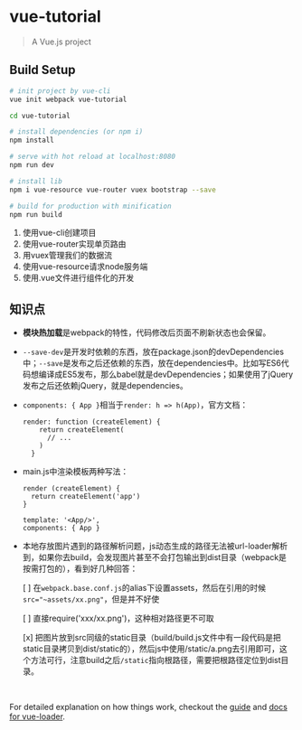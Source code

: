 # vue-tutorial

> A Vue.js project

## Build Setup

``` bash
# init project by vue-cli
vue init webpack vue-tutorial

cd vue-tutorial

# install dependencies (or npm i)
npm install

# serve with hot reload at localhost:8080
npm run dev

# install lib
npm i vue-resource vue-router vuex bootstrap --save

# build for production with minification
npm run build
```

1. 使用vue-cli创建项目
2. 使用vue-router实现单页路由
3. 用vuex管理我们的数据流
4. 使用vue-resource请求node服务端
5. 使用.vue文件进行组件化的开发


## 知识点

* **模块热加载**是webpack的特性，代码修改后页面不刷新状态也会保留。

* ```--save-dev```是开发时依赖的东西，放在package.json的devDependencies中；```--save```是发布之后还依赖的东西，放在dependencies中。比如写ES6代码想编译成ES5发布，那么babel就是devDependencies；如果使用了jQuery发布之后还依赖jQuery，就是dependencies。

* ```components: { App }```相当于```render: h => h(App)```，官方文档：

  ```
  render: function (createElement) {
      return createElement(
        // ...
      )
    }
  ```

* main.js中渲染模板两种写法：

  ```
  render (createElement) {
    return createElement('app')
  }
  ```
  ```
  template: '<App/>',
  components: { App }
  ```

* 本地存放图片遇到的路径解析问题，js动态生成的路径无法被url-loader解析到，如果你去build，会发现图片甚至不会打包输出到dist目录（webpack是按需打包的），看到好几种回答：

  [ ] 在```webpack.base.conf.js```的alias下设置assets，然后在引用的时候```src="~assets/xx.png"```，但是并不好使


  [ ] 直接require('xxx/xx.png')，这种相对路径更不可取


  [x] 把图片放到src同级的static目录（build/build.js文件中有一段代码是把static目录拷贝到dist/static的），然后js中使用/static/a.png去引用即可，这个方法可行，注意build之后```/static```指向根路径，需要把根路径定位到dist目录。

  ​




For detailed explanation on how things work, checkout the [guide](http://vuejs-templates.github.io/webpack/) and [docs for vue-loader](http://vuejs.github.io/vue-loader).
